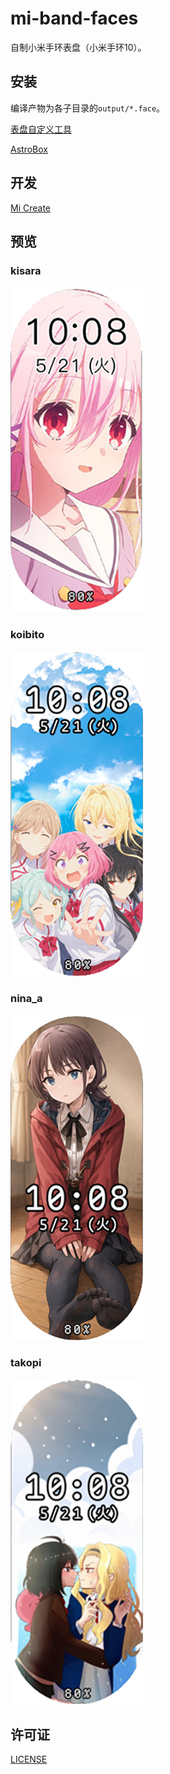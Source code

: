 # mi-band-faces

自制小米手环表盘（小米手环10）。

## 安装

编译产物为各子目录的`output/*.face`。

[表盘自定义工具](https://www.bandbbs.cn/threads/9797/)

[AstroBox](https://astrobox.online/)

## 开发

[Mi Create](https://github.com/ooflet/Mi-Create)

## 预览

### kisara

![](images/kisara_preview.png)

### koibito

![](images/koibito_preview.png)

### nina_a

![](images/nina_a_preview.png)

### takopi

![](images/takopi_preview.png)

## 许可证

[LICENSE](LICENSE)